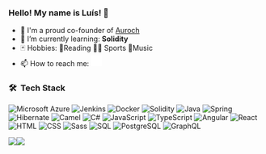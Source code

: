 ### Hello! My name is **Luís**! 👋

- 🐂 I'm a proud co-founder of <a href="https://www.auroch.pt">Auroch</a>
- 🌱 I’m currently learning: **Solidity**
- 🃏 Hobbies: 📖Reading 🏄‍♀️ Sports 🎸Music
- 📫 How to reach me: <a href="https://www.linkedin.com/in/lguilhermef/"><img alt="Luís Ferreira | LinkedIn" width="22px" src="https://github.com/Aakarsh-B/trying-repos/blob/master/linkedin.svg"/></a>

### 🛠 &nbsp;Tech Stack

![Microsoft Azure](https://img.shields.io/badge/-Microsoft_Azure-000?&logo=MicrosoftAzure#&logoColor=007396)
![Jenkins](https://img.shields.io/badge/-Jenkins-000?&logo=Jenkins#&logoColor=007396)
![Docker](https://img.shields.io/badge/-Docker-000?&logo=Docker)
![Solidity](https://img.shields.io/badge/-Solidity-000?&logo=Solidity&logoColor=007396)
![Java](https://img.shields.io/badge/-Java-000?&logo=Java&logoColor=007396)
![Spring](https://img.shields.io/badge/-Spring-000?&logo=Spring)
![Hibernate](https://img.shields.io/badge/-Hibernate-000?&logo=Hibernate)
![Camel](https://img.shields.io/badge/-Camel-000?&logo=Apache)
![C#](https://img.shields.io/badge/-C_Sharp-000?&logo=CSharp#&logoColor=007396)
![JavaScript](https://img.shields.io/badge/-JavaScript-000?&logo=JavaScript)
![TypeScript](https://img.shields.io/badge/-TypeScript-000?&logo=TypeScript)
![Angular](https://img.shields.io/badge/-Angular-000?&logo=Angular#&logoColor=007396)
![React](https://img.shields.io/badge/-React-000?&logo=React)
![HTML](https://img.shields.io/badge/-HTML5-000?&logo=HTML5#&logoColor=007396)
![CSS](https://img.shields.io/badge/-CSS-000?&logo=CSS3#&logoColor=007396)
![Sass](https://img.shields.io/badge/-Sass-000?&logo=Sass#&logoColor=007396)
![SQL](https://img.shields.io/badge/-SQL-000?&logo=MySQL)
![PostgreSQL](https://img.shields.io/badge/-PostgreSQL-000?&logo=Postgresql)
![GraphQL](https://img.shields.io/badge/-Graphql-000?&logo=Graphql)

 <img height="180em" src="https://github-readme-stats-eight-theta.vercel.app/api?username=lguilhermef&show_icons=true&theme=algolia&include_all_commits=true&count_private=true&bg_color=00000000"/><img height="180em" src="https://github-readme-stats-eight-theta.vercel.app/api/top-langs/?username=lguilhermef&layout=compact&langs_count=5&theme=algolia&bg_color=00000000"/>
